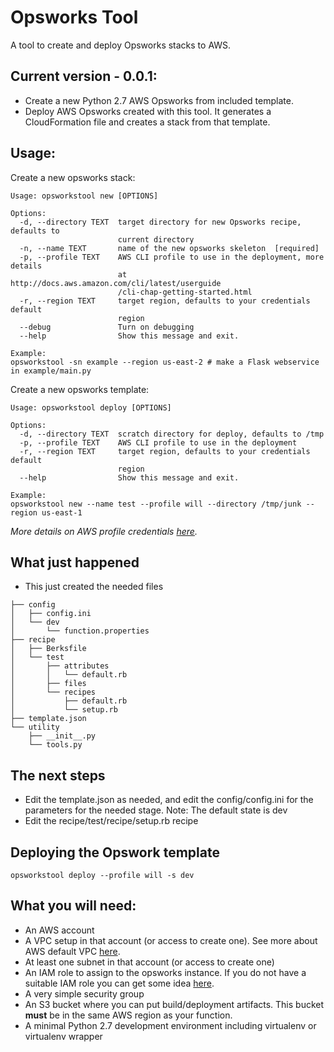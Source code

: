 # Opsworks Tool
A tool to create and deploy Opsworks stacks to AWS.


## Current version - 0.0.1:

* Create a new Python 2.7 AWS Opsworks from included template.
* Deploy AWS Opsworks created with this tool. It generates a CloudFormation file and creates a stack from that template.

## Usage:
Create a new opsworks stack:
```
Usage: opsworkstool new [OPTIONS]

Options:
  -d, --directory TEXT  target directory for new Opsworks recipe, defaults to
                        current directory
  -n, --name TEXT       name of the new opsworks skeleton  [required]
  -p, --profile TEXT    AWS CLI profile to use in the deployment, more details
                        at http://docs.aws.amazon.com/cli/latest/userguide
                        /cli-chap-getting-started.html
  -r, --region TEXT     target region, defaults to your credentials default
                        region
  --debug               Turn on debugging
  --help                Show this message and exit.

Example:
opsworkstool -sn example --region us-east-2 # make a Flask webservice in example/main.py
```

Create a new opsworks template:
```
Usage: opsworkstool deploy [OPTIONS]

Options:
  -d, --directory TEXT  scratch directory for deploy, defaults to /tmp
  -p, --profile TEXT    AWS CLI profile to use in the deployment
  -r, --region TEXT     target region, defaults to your credentials default
                        region
  --help                Show this message and exit.
  
Example:
opsworkstool new --name test --profile will --directory /tmp/junk --region us-east-1
```
*More details on AWS profile credentials [here](http://docs.aws.amazon.com/cli/latest/userguide/cli-chap-getting-started.html).*


## What just happened

* This just created the needed files
```
├── config
│   ├── config.ini
│   └── dev
│       └── function.properties
├── recipe
│   ├── Berksfile
│   └── test
│       ├── attributes
│       │   └── default.rb
│       ├── files
│       └── recipes
│           ├── default.rb
│           └── setup.rb
├── template.json
└── utility
    ├── __init__.py
    └── tools.py
```

## The next steps
* Edit the template.json as needed, and edit the config/config.ini for the parameters for the needed stage.  Note: The default state is dev
* Edit the recipe/test/recipe/setup.rb recipe


## Deploying the Opswork template

```
opsworkstool deploy --profile will -s dev
```



## What you will need:

* An AWS account
* A VPC setup in that account (or access to create one). See more about AWS default VPC [here](http://docs.aws.amazon.com/AmazonVPC/latest/UserGuide/default-vpc.html). 
* At least one subnet in that account (or access to create one)
* An IAM role to assign to the opsworks instance. If you do not have a suitable IAM role you can get some idea [here](http://docs.aws.amazon.com/lambda/latest/dg/vpc-rds-create-iam-role.html).
* A very simple security group
* An S3 bucket where you can put build/deployment artifacts. This bucket **must** be in the same AWS region as your function.
* A minimal Python 2.7 development environment including virtualenv or virtualenv wrapper



